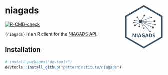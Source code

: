 
<!-- README.md is generated from README.Rmd. Please edit that file -->

# niagads <a href="https://www.pattern.institute/niagads/"><img src="man/figures/logo.svg" align="right" height="139" alt="niagads website" /></a>

<!-- badges: start -->

[![R-CMD-check](https://github.com/patterninstitute/niagads/actions/workflows/R-CMD-check.yaml/badge.svg)](https://github.com/patterninstitute/niagads/actions/workflows/R-CMD-check.yaml)
<!-- badges: end -->

`{niagads}` is an R client for the [NIAGADS
API](https://api.niagads.org).

## Installation

``` r
# install.packages("devtools")
devtools::install_github("patterninstitute/niagads")
```
